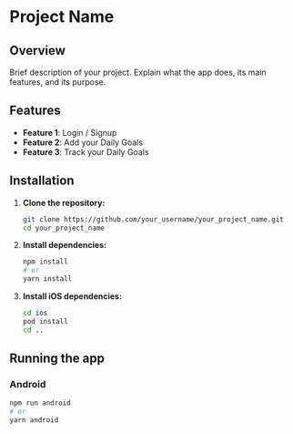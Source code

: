 # Project Name

## Overview

Brief description of your project. Explain what the app does, its main features, and its purpose.

## Features

- **Feature 1**: Login / Signup
- **Feature 2**: Add your Daily Goals
- **Feature 3**: Track your Daily Goals


## Installation

1. **Clone the repository:**

    ```bash
    git clone https://github.com/your_username/your_project_name.git
    cd your_project_name
    ```

2. **Install dependencies:**

    ```bash
    npm install
    # or
    yarn install
    ```

3. **Install iOS dependencies:**

    ```bash
    cd ios
    pod install
    cd ..
    ```

## Running the app

### Android

```bash
npm run android
# or
yarn android
